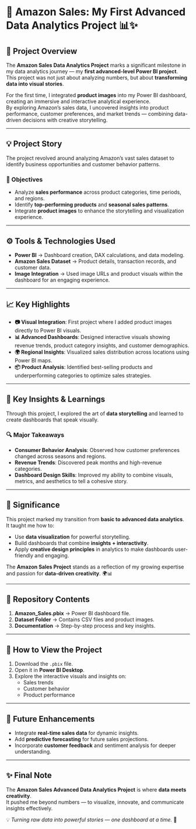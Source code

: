 # 🌟 Amazon Sales: My First Advanced Data Analytics Project 📊✨  

## 🧭 Project Overview  
The **Amazon Sales Data Analytics Project** marks a significant milestone in my data analytics journey — my **first advanced-level Power BI project**.  
This project was not just about analyzing numbers, but about **transforming data into visual stories**.  

For the first time, I integrated **product images** into my Power BI dashboard, creating an immersive and interactive analytical experience.  
By exploring Amazon’s sales data, I uncovered insights into product performance, customer preferences, and market trends — combining data-driven decisions with creative storytelling.  

---

## 💡 Project Story  
The project revolved around analyzing Amazon’s vast sales dataset to identify business opportunities and customer behavior patterns.  

### 🎯 Objectives  
- Analyze **sales performance** across product categories, time periods, and regions.  
- Identify **top-performing products** and **seasonal sales patterns**.  
- Integrate **product images** to enhance the storytelling and visualization experience.  

---

## ⚙️ Tools & Technologies Used  
- **Power BI** → Dashboard creation, DAX calculations, and data modeling.  
- **Amazon Sales Dataset** → Product details, transaction records, and customer data.  
- **Image Integration** → Used image URLs and product visuals within the dashboard for an engaging experience.  

---

## 📈 Key Highlights  
- **📷 Visual Integration**: First project where I added product images directly to Power BI visuals.  
- **📊 Advanced Dashboards**: Designed interactive visuals showing revenue trends, product category insights, and customer demographics.  
- **🌍 Regional Insights**: Visualized sales distribution across locations using Power BI maps.  
- **📦 Product Analysis**: Identified best-selling products and underperforming categories to optimize sales strategies.  

---

## 🧠 Key Insights & Learnings  
Through this project, I explored the art of **data storytelling** and learned to create dashboards that speak visually.  

### 🔍 Major Takeaways  
- **Consumer Behavior Analysis**: Observed how customer preferences changed across seasons and regions.  
- **Revenue Trends**: Discovered peak months and high-revenue categories.  
- **Dashboard Design Skills**: Improved my ability to combine visuals, metrics, and aesthetics to tell a cohesive story.  

---

## 🚀 Significance  
This project marked my transition from **basic to advanced data analytics**.  
It taught me how to:  
- Use **data visualization** for powerful storytelling.  
- Build dashboards that combine **insights + interactivity**.  
- Apply **creative design principles** in analytics to make dashboards user-friendly and engaging.  

The **Amazon Sales Project** stands as a reflection of my growing expertise and passion for **data-driven creativity**. 🌍📊  

---

## 📁 Repository Contents  
1. **Amazon_Sales.pbix** → Power BI dashboard file.  
2. **Dataset Folder** → Contains CSV files and product images.  
3. **Documentation** → Step-by-step process and key insights.  

---

## 🧩 How to View the Project  
1. Download the `.pbix` file.  
2. Open it in **Power BI Desktop**.  
3. Explore the interactive visuals and insights on:  
   - Sales trends  
   - Customer behavior  
   - Product performance  

---

## 🌱 Future Enhancements  
- Integrate **real-time sales data** for dynamic insights.  
- Add **predictive forecasting** for future sales projections.  
- Incorporate **customer feedback** and sentiment analysis for deeper understanding.  

---

## ✨ Final Note  
The **Amazon Sales Advanced Data Analytics Project** is where **data meets creativity**.  
It pushed me beyond numbers — to visualize, innovate, and communicate insights effectively.  

💡 *Turning raw data into powerful stories — one dashboard at a time.* 🚀  
